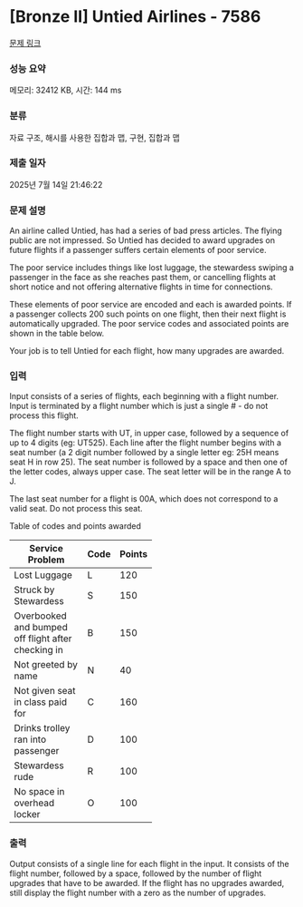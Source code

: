 # [Bronze II] Untied Airlines - 7586 

[문제 링크](https://www.acmicpc.net/problem/7586) 

### 성능 요약

메모리: 32412 KB, 시간: 144 ms

### 분류

자료 구조, 해시를 사용한 집합과 맵, 구현, 집합과 맵

### 제출 일자

2025년 7월 14일 21:46:22

### 문제 설명

<p>An airline called Untied, has had a series of bad press articles. The flying public are not impressed. So Untied has decided to award upgrades on future flights if a passenger suffers certain elements of poor service.</p>

<p>The poor service includes things like lost luggage, the stewardess swiping a passenger in the face as she reaches past them, or cancelling flights at short notice and not offering alternative flights in time for connections.</p>

<p>These elements of poor service are encoded and each is awarded points. If a passenger collects 200 such points on one flight, then their next flight is automatically upgraded. The poor service codes and associated points are shown in the table below.</p>

<p>Your job is to tell Untied for each flight, how many upgrades are awarded.</p>

### 입력 

 <p>Input consists of a series of flights, each beginning with a flight number. Input is terminated by a flight number which is just a single # - do not process this flight.</p>

<p>The flight number starts with UT, in upper case, followed by a sequence of up to 4 digits (eg: UT525). Each line after the flight number begins with a seat number (a 2 digit number followed by a single letter eg: 25H means seat H in row 25). The seat number is followed by a space and then one of the letter codes, always upper case. The seat letter will be in the range A to J.</p>

<p>The last seat number for a flight is 00A, which does not correspond to a valid seat. Do not process this seat.</p>

<p>Table of codes and points awarded</p>

<table class="table table-bordered" style="width:50%">
	<thead>
		<tr>
			<th>Service Problem</th>
			<th>Code</th>
			<th>Points</th>
		</tr>
	</thead>
	<tbody>
		<tr>
			<td>Lost Luggage</td>
			<td>L</td>
			<td>120</td>
		</tr>
		<tr>
			<td>Struck by Stewardess</td>
			<td>S</td>
			<td>150</td>
		</tr>
		<tr>
			<td>Overbooked and bumped off flight after checking in</td>
			<td>B</td>
			<td>150</td>
		</tr>
		<tr>
			<td>Not greeted by name</td>
			<td>N</td>
			<td>40</td>
		</tr>
		<tr>
			<td>Not given seat in class paid for</td>
			<td>C</td>
			<td>160</td>
		</tr>
		<tr>
			<td>Drinks trolley ran into passenger</td>
			<td>D</td>
			<td>100</td>
		</tr>
		<tr>
			<td>Stewardess rude</td>
			<td>R</td>
			<td>100</td>
		</tr>
		<tr>
			<td>No space in overhead locker</td>
			<td>O</td>
			<td>100</td>
		</tr>
	</tbody>
</table>

### 출력 

 <p>Output consists of a single line for each flight in the input. It consists of the flight number, followed by a space, followed by the number of flight upgrades that have to be awarded. If the flight has no upgrades awarded, still display the flight number with a zero as the number of upgrades. </p>

